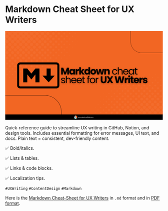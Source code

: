 # Markdown Cheat Sheet for UX Writers

![Markdown Cheat Sheet for UX Writers](Markdown-cheat-sheet-for-UX-Writers.png)

Quick-reference guide to streamline UX writing in GitHub, Notion, and design tools. Includes essential formatting for error messages, UI text, and docs. Plain text = consistent, dev-friendly content.

✅ Bold/italics.

✅ Lists &amp; tables.

✅ Links &amp; code blocks.

✅ Localization tips.

`#UXWriting` `#ContentDesign` `#Markdown`

Here is the [Markdown Cheat-Sheet for UX Writers](Markdown-Cheat-Sheet-for-UX-Writers.md) in `.md` format and in [PDF format](Markdown-Cheat-Sheet-for-UX-Writers.pdf).
